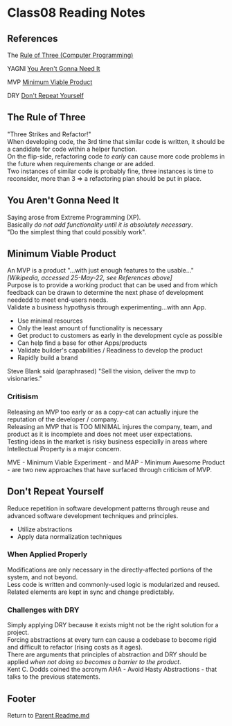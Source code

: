 # Class08 Reading Notes

## References

The [Rule of Three (Computer Programming)](https://en.wikipedia.org/wiki/Rule_of_three_(computer_programming))

YAGNI [You Aren't Gonna Need It](https://en.wikipedia.org/wiki/You_aren%27t_gonna_need_it)

MVP [Minimum Viable Product](https://en.wikipedia.org/wiki/Minimum_viable_product)

DRY [Don't Repeat Yourself](https://en.wikipedia.org/wiki/Don%27t_repeat_yourself)

## The Rule of Three

"Three Strikes and Refactor!"  
When developing code, the 3rd time that similar code is written, it should be a candidate for code within a helper function.  
On the flip-side, refactoring code *to early* can cause more code problems in the future when requirements change or are added.  
Two instances of similar code is probably fine, three instances is time to reconsider, more than 3 => a refactoring plan should be put in place.  

## You Aren't Gonna Need It

Saying arose from Extreme Programming (XP).  
Basically *do not add functionality until it is absolutely necessary*.  
"Do the simplest thing that could possibly work".  

## Minimum Viable Product

An MVP is a product "...with just enough features to the usable..." *[Wikipedia, accessed 25-May-22, see References above]*  
Purpose is to provide a working product that can be used and from which feedback can be drawn to determine the next phase of development neededd to meet end-users needs.  
Validate a business hypothysis through experimenting...with ann App.  

- Use minimal resources  
- Only the least amount of functionality is necessary  
- Get product to customers as early in the development cycle as possible  
- Can help find a base for other Apps/products  
- Validate builder's capabilities / Readiness to develop the product  
- Rapidly build a brand  

Steve Blank said (paraphrased) "Sell the vision, deliver the mvp to visionaries."  

### Critisism

Releasing an MVP too early or as a copy-cat can actually injure the reputation of the developer / company.  
Releasing an MVP that is TOO MINIMAL injures the company, team, and product as it is incomplete and does not meet user expectations.  
Testing ideas in the market is risky business especially in areas where Intellectual Property is a major concern.  

MVE - Minimum Viable Experiment - and MAP - Minimum Awesome Product - are two new approaches that have surfaced through criticism of MVP.  

## Don't Repeat Yourself

Reduce repetition in software development patterns through reuse and advanced software development techniques and principles.  

- Utilize abstractions
- Apply data normalization techniques

### When Applied Properly

Modifications are only necessary in the directly-affected portions of the system, and not beyond.  
Less code is written and commonly-used logic is modularized and reused.  
Related elements are kept in sync and change predictably.  

### Challenges with DRY

Simply applying DRY because it exists might not be the right solution for a project.  
Forcing abstractions at every turn can cause a codebase to become rigid and difficult to refactor (rising costs as it ages).  
There are arguments that principles of abstraction and DRY should be applied *when not doing so becomes a barrier to the product*.  
Kent C. Dodds coined the acronym AHA - Avoid Hasty Abstractions - that talks to the previous statements.  

## Footer

Return to [Parent Readme.md](../README.html)  
